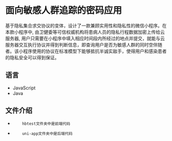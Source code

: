 面向敏感人群追踪的密码应用
===============

基于隐私集合求交协议的变体，设计了一款兼顾实用性和隐私性的微信小程序。在本款小程序中, 由卫健委等可信权威机构将患病人员的隐私行程数据加密上传给云服务器, 用户只需要在小程序中填入相应时间段内所经过的地点并提交，就能与云服务器交互执行协议并得到判断信息，即查询用户是否为敏感人群的同时空伴随者。该小程序使用的协议在标准模型下能够抵抗半诚实敌手，使得用户和感染患者的隐私安全可以得到保证。

语言
------------

*   JavaScript
*   Java


文件介绍
------------------

*         hbtest文件夹中是前端代码
*         uni-app文件夹中是后端代码
